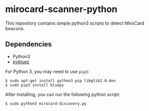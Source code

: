 mirocard-scanner-python
===============

This repository contains simple python3 scripts to detect MiroCard beacons.

## Dependencies

* Python3
* [pybluez](https://github.com/pybluez/pybluez)

For Python 3, you may need to use `pip3`:

```
$ sudo apt-get install python3-pip libglib2.0-dev
$ sudo pip3 install bluepy
```

After installing, you can run the following python script:

```
$ sudo python3 mirocard-discovery.py
```